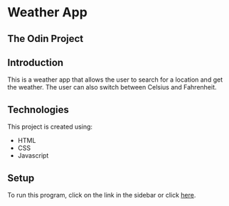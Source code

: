 # Weather App

## The Odin Project

## Introduction
This is a weather app that allows the user to search for a location and get the weather. The user can also switch between Celsius and Fahrenheit.

## Technologies
This project is created using:
* HTML
* CSS
* Javascript

## Setup
To run this program, click on the link in the sidebar or click [here](https://moizah.github.io/weather-app/).